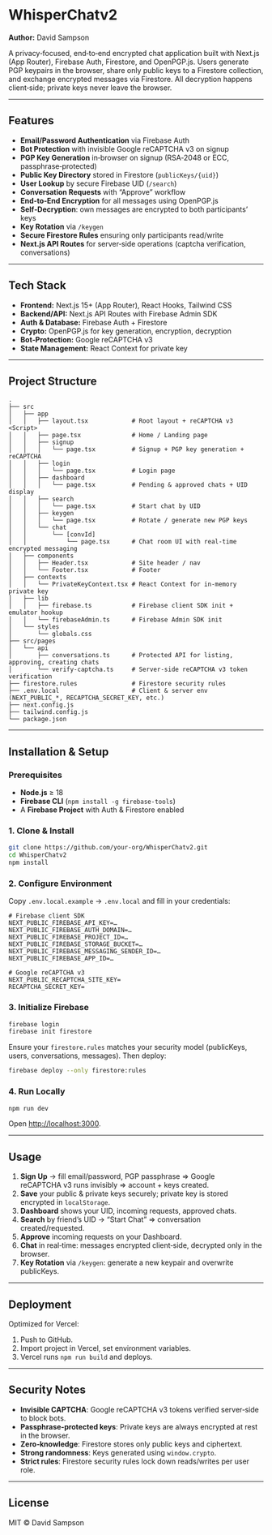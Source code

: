 # WhisperChatv2

**Author:** David Sampson

A privacy‑focused, end‑to‑end encrypted chat application built with Next.js (App Router), Firebase Auth, Firestore, and OpenPGP.js. Users generate PGP keypairs in the browser, share only public keys to a Firestore collection, and exchange encrypted messages via Firestore. All decryption happens client‑side; private keys never leave the browser.

---

## Features

* **Email/Password Authentication** via Firebase Auth
* **Bot Protection** with invisible Google reCAPTCHA v3 on signup
* **PGP Key Generation** in‑browser on signup (RSA‑2048 or ECC, passphrase‑protected)
* **Public Key Directory** stored in Firestore (`publicKeys/{uid}`)
* **User Lookup** by secure Firebase UID (`/search`)
* **Conversation Requests** with “Approve” workflow
* **End‑to‑End Encryption** for all messages using OpenPGP.js
* **Self‑Decryption**: own messages are encrypted to both participants’ keys
* **Key Rotation** via `/keygen`
* **Secure Firestore Rules** ensuring only participants read/write
* **Next.js API Routes** for server‑side operations (captcha verification, conversations)

---

## Tech Stack

* **Frontend:** Next.js 15+ (App Router), React Hooks, Tailwind CSS
* **Backend/API:** Next.js API Routes with Firebase Admin SDK
* **Auth & Database:** Firebase Auth + Firestore
* **Crypto:** OpenPGP.js for key generation, encryption, decryption
* **Bot‑Protection:** Google reCAPTCHA v3
* **State Management:** React Context for private key

---

## Project Structure

```
.
├── src
│   ├── app
│   │   ├── layout.tsx            # Root layout + reCAPTCHA v3 <Script>
│   │   ├── page.tsx              # Home / Landing page
│   │   ├── signup
│   │   │   └── page.tsx          # Signup + PGP key generation + reCAPTCHA
│   │   ├── login
│   │   │   └── page.tsx          # Login page
│   │   ├── dashboard
│   │   │   └── page.tsx          # Pending & approved chats + UID display
│   │   ├── search
│   │   │   └── page.tsx          # Start chat by UID
│   │   ├── keygen
│   │   │   └── page.tsx          # Rotate / generate new PGP keys
│   │   └── chat
│   │       └── [convId]
│   │           └── page.tsx      # Chat room UI with real‑time encrypted messaging
│   ├── components
│   │   ├── Header.tsx            # Site header / nav
│   │   └── Footer.tsx            # Footer
│   ├── contexts
│   │   └── PrivateKeyContext.tsx # React Context for in‑memory private key
│   ├── lib
│   │   ├── firebase.ts           # Firebase client SDK init + emulator hookup
│   │   └── firebaseAdmin.ts      # Firebase Admin SDK init
│   └── styles
│       └── globals.css
├── src/pages
│   └── api
│       ├── conversations.ts      # Protected API for listing, approving, creating chats
│       └── verify-captcha.ts     # Server‑side reCAPTCHA v3 token verification
├── firestore.rules               # Firestore security rules
├── .env.local                    # Client & server env (NEXT_PUBLIC_*, RECAPTCHA_SECRET_KEY, etc.)
├── next.config.js
├── tailwind.config.js
└── package.json
```

---

## Installation & Setup

### Prerequisites

* **Node.js** ≥ 18
* **Firebase CLI** (`npm install -g firebase-tools`)
* A **Firebase Project** with Auth & Firestore enabled

### 1. Clone & Install

```bash
git clone https://github.com/your‑org/WhisperChatv2.git
cd WhisperChatv2
npm install
```

### 2. Configure Environment

Copy `.env.local.example` → `.env.local` and fill in your credentials:

```dotenv
# Firebase client SDK
NEXT_PUBLIC_FIREBASE_API_KEY=…
NEXT_PUBLIC_FIREBASE_AUTH_DOMAIN=…
NEXT_PUBLIC_FIREBASE_PROJECT_ID=…
NEXT_PUBLIC_FIREBASE_STORAGE_BUCKET=…
NEXT_PUBLIC_FIREBASE_MESSAGING_SENDER_ID=…
NEXT_PUBLIC_FIREBASE_APP_ID=…

# Google reCAPTCHA v3
NEXT_PUBLIC_RECAPTCHA_SITE_KEY=
RECAPTCHA_SECRET_KEY=
```

### 3. Initialize Firebase

```bash
firebase login
firebase init firestore
```

Ensure your `firestore.rules` matches your security model (publicKeys, users, conversations, messages). Then deploy:

```bash
firebase deploy --only firestore:rules
```

### 4. Run Locally

```bash
npm run dev
```

Open [http://localhost:3000](http://localhost:3000).

---

## Usage

1. **Sign Up** → fill email/password, PGP passphrase ⇒ Google reCAPTCHA v3 runs invisibly ⇒ account + keys created.
2. **Save** your public & private keys securely; private key is stored encrypted in `localStorage`.
3. **Dashboard** shows your UID, incoming requests, approved chats.
4. **Search** by friend’s UID → “Start Chat” ⇒ conversation created/requested.
5. **Approve** incoming requests on your Dashboard.
6. **Chat** in real‑time: messages encrypted client‑side, decrypted only in the browser.
7. **Key Rotation** via `/keygen`: generate a new keypair and overwrite publicKeys.

---

## Deployment

Optimized for Vercel:

1. Push to GitHub.
2. Import project in Vercel, set environment variables.
3. Vercel runs `npm run build` and deploys.

---
## Security Notes

* **Invisible CAPTCHA**: Google reCAPTCHA v3 tokens verified server‑side to block bots.
* **Passphrase‑protected keys**: Private keys are always encrypted at rest in the browser.
* **Zero‑knowledge**: Firestore stores only public keys and ciphertext.
* **Strong randomness**: Keys generated using `window.crypto`.
* **Strict rules**: Firestore security rules lock down reads/writes per user role.
---
## License

MIT © David Sampson
